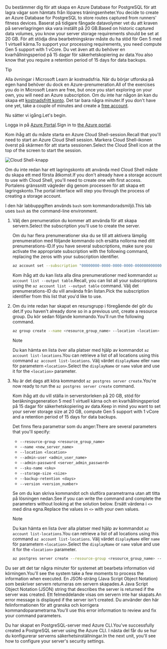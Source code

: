 <span data-ttu-id="cbe9d-101">Du bestämmer dig för att skapa en Azure Database for PostgreSQL för att lagra vägar som hämtats från löpares träningsenheter.</span><span class="sxs-lookup"><span data-stu-id="cbe9d-101">You decide to create an Azure Database for PostgreSQL to store routes captured from runners' fitness devices.</span></span> <span data-ttu-id="cbe9d-102">Baserat på tidigare fångade datavolymer vet du att kraven på serverlagringen ska vara inställt på 20 GB.</span><span class="sxs-lookup"><span data-stu-id="cbe9d-102">Based on historic captured data volumes, you know your server storage requirements should be set at 20 GB.</span></span> <span data-ttu-id="cbe9d-103">För att stödja dina bearbetningskrav måste du ha stöd för Gen 5 med 1 virtuell kärna.</span><span class="sxs-lookup"><span data-stu-id="cbe9d-103">To support your processing requirements, you need compute Gen 5 support with 1 vCore.</span></span> <span data-ttu-id="cbe9d-104">Du vet även att du behöver en kvarhållningsperiod på 15 dagar för säkerhetskopiering av data.</span><span class="sxs-lookup"><span data-stu-id="cbe9d-104">You also know that you require a retention period of 15 days for data backups.</span></span>

> [!TIP]
> <span data-ttu-id="cbe9d-105">Alla övningar i Microsoft Learn är kostnadsfria. När du börjar utforska på egen hand behöver du dock en Azure-prenumeration.</span><span class="sxs-lookup"><span data-stu-id="cbe9d-105">All of the exercises you do in Microsoft Learn are free, but once you start exploring on your own, you will need an Azure subscription.</span></span> <span data-ttu-id="cbe9d-106">Om du inte har någon än kan du skapa ett [kostnadsfritt konto](https://azure.microsoft.com/free/?WT.mc_id=A261C142F). Det tar bara några minuter.</span><span class="sxs-lookup"><span data-stu-id="cbe9d-106">If you don't have one yet, take a couple of minutes and create a [free account](https://azure.microsoft.com/free/?WT.mc_id=A261C142F).</span></span>

<span data-ttu-id="cbe9d-107">Nu sätter vi igång.</span><span class="sxs-lookup"><span data-stu-id="cbe9d-107">Let's begin.</span></span>

<span data-ttu-id="cbe9d-108">Logga in på [Azure Portal](https://portal.azure.com?azure-portal=true).</span><span class="sxs-lookup"><span data-stu-id="cbe9d-108">Sign in to [the Azure portal](https://portal.azure.com?azure-portal=true).</span></span>

<span data-ttu-id="cbe9d-109">Kom ihåg att du måste starta en Azure Cloud Shell-session.</span><span class="sxs-lookup"><span data-stu-id="cbe9d-109">Recall that you'll need to start an Azure Cloud Shell session.</span></span> <span data-ttu-id="cbe9d-110">Markera Cloud Shell-ikonen överst på skärmen för att starta sessionen.</span><span class="sxs-lookup"><span data-stu-id="cbe9d-110">Select the Cloud Shell icon at the top of the screen to start the session.</span></span>

![Cloud Shell-knapp](../media-draft/cloud-shell-button.png)

<span data-ttu-id="cbe9d-112">Om du inte redan har ett lagringskonto att använda med Cloud Shell måste du skapa ett med första åtkomst.</span><span class="sxs-lookup"><span data-stu-id="cbe9d-112">If you don't already have a storage account to use with Cloud Shell, you'll need to create one with first access.</span></span> <span data-ttu-id="cbe9d-113">Portalens gränssnitt vägleder dig genom processen för att skapa ett lagringskonto.</span><span class="sxs-lookup"><span data-stu-id="cbe9d-113">The portal interface will step you through the process of creating a storage account.</span></span>

<span data-ttu-id="cbe9d-114">I den här labbuppgiften används `bash` som kommandoradsmiljö.</span><span class="sxs-lookup"><span data-stu-id="cbe9d-114">This lab uses `bash` as the command-line environment.</span></span>

1. <span data-ttu-id="cbe9d-115">Välj den prenumeration du kommer att använda för att skapa servern.</span><span class="sxs-lookup"><span data-stu-id="cbe9d-115">Select the subscription you'll use to create the server.</span></span>

    <span data-ttu-id="cbe9d-116">Om du har flera prenumerationer ska du se till att aktivera lämplig prenumeration med följande kommando och ersätta nollorna med ditt prenumerations-ID.</span><span class="sxs-lookup"><span data-stu-id="cbe9d-116">If you have several subscriptions, make sure you activate the appropriate subscription with the following command, replacing the zeros with your subscription identifier.</span></span>

    ``` bash
    az account set --subscription "00000000-0000-0000-0000-000000000000"
    ```

    <span data-ttu-id="cbe9d-117">Kom ihåg att du kan lista alla dina prenumerationer med kommandot `az account list --output table`.</span><span class="sxs-lookup"><span data-stu-id="cbe9d-117">Recall, you can list all your subscriptions using the `az account list --output table` command.</span></span> <span data-ttu-id="cbe9d-118">Välj det prenumerations-ID du vill använda från listan.</span><span class="sxs-lookup"><span data-stu-id="cbe9d-118">Pick the subscription identifier from this list that you'd like to use.</span></span>

1. <span data-ttu-id="cbe9d-119">Om du inte redan har skapat en resursgrupp i föregående del gör du det.</span><span class="sxs-lookup"><span data-stu-id="cbe9d-119">If you haven't already done so in a previous unit, create a resource group.</span></span> <span data-ttu-id="cbe9d-120">Du kör sedan följande kommando.</span><span class="sxs-lookup"><span data-stu-id="cbe9d-120">You'll run the following command.</span></span>

    ```bash
    az group create --name <resource_group_name> --location <location>
    ```

    > [!Note]
    > <span data-ttu-id="cbe9d-121">Du kan hämta en lista över alla platser med hjälp av kommandot `az account list-locations`.</span><span class="sxs-lookup"><span data-stu-id="cbe9d-121">You can retrieve a list of all locations using this command `az account list-locations`.</span></span> <span data-ttu-id="cbe9d-122">Välj värdet `displayName` eller `name` för parametern `<location>`.</span><span class="sxs-lookup"><span data-stu-id="cbe9d-122">Select the `displayName` or `name` value and use it for the `<location>` parameter.</span></span>

1. <span data-ttu-id="cbe9d-123">Nu är det dags att köra kommandot `az postgres server create`.</span><span class="sxs-lookup"><span data-stu-id="cbe9d-123">You're now ready to run the `az postgres server create` command.</span></span>

    <span data-ttu-id="cbe9d-124">Kom ihåg att du vill ställa in serverstorleken på 20 GB, stöd för beräkningsgeneration 5 med 1 virtuell kärna och en kvarhållningsperiod på 15 dagar för säkerhetskopiering av data.</span><span class="sxs-lookup"><span data-stu-id="cbe9d-124">Keep in mind you want to set your server storage size at 20 GB, compute Gen 5 support with 1 vCore and a retention period of 15 days for data backups.</span></span>

    <span data-ttu-id="cbe9d-125">Det finns flera parametrar som du anger:</span><span class="sxs-lookup"><span data-stu-id="cbe9d-125">There are several parameters that you'll specify:</span></span>

    - `--resource-group <resource_group_name>`
    - `--name <new_server_name>`
    - `--location <location>`
    - `--admin-user <admin_user_name>`
    - `--admin-password <server_admin_password>`
    - `--sku-name <sku>`
    - `--storage-size <size>`
    - `--backup-retention <days>`
    - `--version <version_number>`

    <span data-ttu-id="cbe9d-126">Se om du kan skriva kommandot och slutföra parametrarna utan att titta på lösningen nedan.</span><span class="sxs-lookup"><span data-stu-id="cbe9d-126">See if you can write the command and complete the parameters without looking at the solution below.</span></span> <span data-ttu-id="cbe9d-127">Ersätt värdena i `<>` med dina egna.</span><span class="sxs-lookup"><span data-stu-id="cbe9d-127">Replace the values in `<>` with your own values.</span></span>

    > [!NOTE]
    > <span data-ttu-id="cbe9d-128">Du kan hämta en lista över alla platser med hjälp av kommandot `az account list-locations`.</span><span class="sxs-lookup"><span data-stu-id="cbe9d-128">You can retrieve a list of all locations using this command `az account list-locations`.</span></span> <span data-ttu-id="cbe9d-129">Välj värdet `displayName` eller `name` för parametern `<location>`.</span><span class="sxs-lookup"><span data-stu-id="cbe9d-129">Select the `displayName` or `name` value and use it for the `<location>` parameter.</span></span>

    ```bash
    az postgres server create --resource-group <resource_group_name> --name <unique_server_name>  --location "UK West" --admin-user <server_admin_login_id> --admin-password <server_admin_password> --sku-name B_Gen5_1 --storage-size 20480 --backup-retention 15 --version 10
    ```

<span data-ttu-id="cbe9d-130">Du ser att det tar några minuter för systemet att bearbeta information vid körningen.</span><span class="sxs-lookup"><span data-stu-id="cbe9d-130">You'll see the system take a few moments to process the information when executed.</span></span> <span data-ttu-id="cbe9d-131">En JSON-sträng (Java Script Object Notation) som beskriver servern returneras om servern skapades.</span><span class="sxs-lookup"><span data-stu-id="cbe9d-131">A Java Script Object Notation (JSON) string that describes the server is returned if the server was created.</span></span> <span data-ttu-id="cbe9d-132">Ett felmeddelande visas om servern inte har skapats.</span><span class="sxs-lookup"><span data-stu-id="cbe9d-132">An error message is displayed if the server isn't created.</span></span> <span data-ttu-id="cbe9d-133">Du använder den här felinformationen för att granska och korrigera kommandoparametrarna.</span><span class="sxs-lookup"><span data-stu-id="cbe9d-133">You'll use this error information to review and fix your command parameters.</span></span>

<span data-ttu-id="cbe9d-134">Du har skapat en PostgreSQL-server med Azure CLI.</span><span class="sxs-lookup"><span data-stu-id="cbe9d-134">You've successfully created a PostgreSQL server using the Azure CLI.</span></span> <span data-ttu-id="cbe9d-135">I nästa del får du se hur du konfigurerar serverns säkerhetsinställningar.</span><span class="sxs-lookup"><span data-stu-id="cbe9d-135">In the next unit, you'll see how to configure your server's security settings.</span></span>

